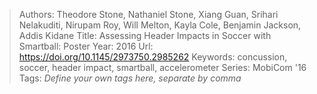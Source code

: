 > Authors: Theodore Stone, Nathaniel Stone, Xiang Guan, Srihari Nelakuditi, Nirupam Roy, Will Melton, Kayla Cole, Benjamin Jackson, Addis Kidane
> Title: Assessing Header Impacts in Soccer with Smartball: Poster
> Year: 2016
> Url: https://doi.org/10.1145/2973750.2985262
> Keywords: concussion, soccer, header impact, smartball, accelerometer
> Series: MobiCom '16
> Tags: *Define your own tags here, separate by comma*